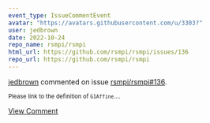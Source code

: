 ```yaml
---
event_type: IssueCommentEvent
avatar: "https://avatars.githubusercontent.com/u/3303?"
user: jedbrown
date: 2022-10-24
repo_name: rsmpi/rsmpi
html_url: https://github.com/rsmpi/rsmpi/issues/136
repo_url: https://github.com/rsmpi/rsmpi
---
```


<a href='https://github.com/jedbrown' target='_blank'>jedbrown</a> commented on issue <a href='https://github.com/rsmpi/rsmpi/issues/136' target='_blank'>rsmpi/rsmpi#136</a>.

<small>Please link to the definition of `G1Affine`....</small>

<a href='https://github.com/rsmpi/rsmpi/issues/136' target='_blank'>View Comment</a>